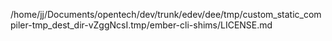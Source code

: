 /home/jj/Documents/opentech/dev/trunk/edev/dee/tmp/custom_static_compiler-tmp_dest_dir-vZggNcsI.tmp/ember-cli-shims/LICENSE.md